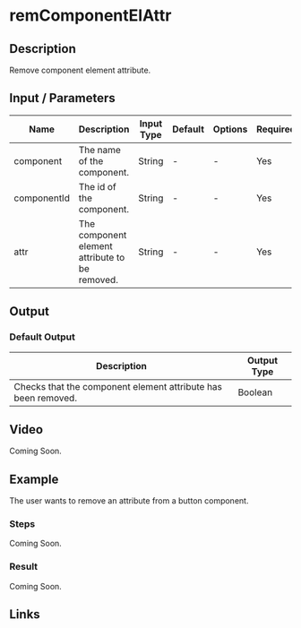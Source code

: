 # remComponentElAttr

## Description

Remove component element attribute.

## Input / Parameters

| Name | Description | Input Type | Default | Options | Required |
| ------ | ------ | ------ | ------ | ------ | ------ |
| component | The name of the component. | String | - | - | Yes |
| componentId | The id of the component. | String | - | - | Yes | 
| attr | The component element attribute to be removed. | String | - | - | Yes | 

## Output

### Default Output

| Description | Output Type |
| ------ | ------ |
| Checks that the component element attribute has been removed. | Boolean |

## Video

Coming Soon.

## Example

The user wants to remove an attribute from a button component.
### Steps

Coming Soon.

### Result

Coming Soon.

## Links
